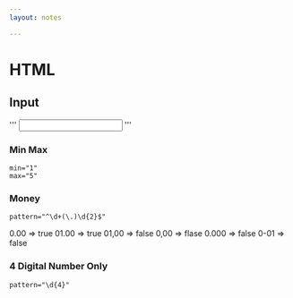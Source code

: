 ```yaml
---
layout: notes

---
```


#   HTML 
##  Input 
'''
<input class="form-control col-sm-2" type="text"  name="filter[CardNo]" maxlength="4"  id="pin"  pattern="\d{4}"   >
'''
### Min Max 
```
min="1" 
max="5"
```
### Money 
```
pattern="^\d+(\.)\d{2}$" 
```
0.00  => true
01.00 => true
01,00 => false
0,00  => flase
0.000 => false
0-01  => false
### 4 Digital Number Only 
```
pattern="\d{4}"
```
